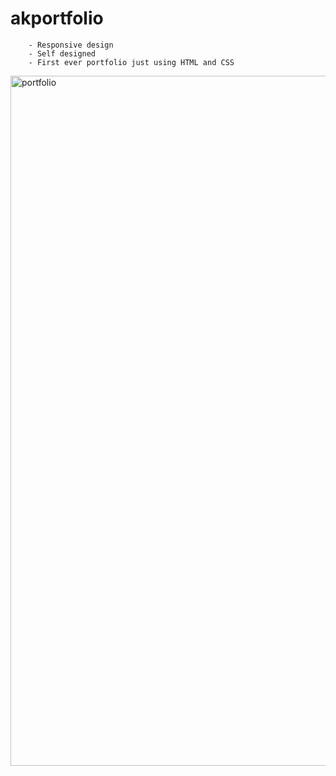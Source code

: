 # akportfolio 

		- Responsive design
		- Self designed
		- First ever portfolio just using HTML and CSS
<img width="1104" alt="portfolio" src="https://github.com/Githubak2002/akportfolio/assets/109411443/f2f959a7-e857-4a89-b4d5-90abfa55492d">
